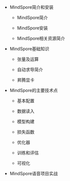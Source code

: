 * MindSpore简介和安装

    * MindSpore简介

    * MindSpore安装

    * MindSpore相关资源简介

* MindSpore基础知识

    * 张量及运算

    * 自动求导简介

    * 昇腾显卡

* MindSpore的主要技术点

    * 基本配置

    * 数据读入

    * 模型构建

    * 损失函数

    * 优化器

    * 训练和评估

    * 可视化

* MindSpore语音项目实战